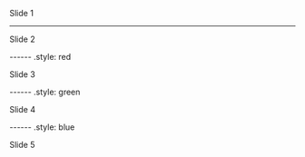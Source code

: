 
Slide 1

------

Slide 2

------ .style: red
<!-- .slide: data-background-color="#ff0000" -->

Slide 3

------ .style: green
<!-- .slide: data-background-color="#00ff00" -->

Slide 4

------ .style: blue
<!-- .slide: data-background-color="#0000ff" -->

Slide 5
